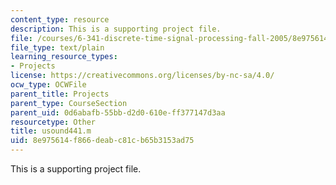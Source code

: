 ```yaml
---
content_type: resource
description: This is a supporting project file.
file: /courses/6-341-discrete-time-signal-processing-fall-2005/8e975614f866deabc81cb65b3153ad75_usound441.m
file_type: text/plain
learning_resource_types:
- Projects
license: https://creativecommons.org/licenses/by-nc-sa/4.0/
ocw_type: OCWFile
parent_title: Projects
parent_type: CourseSection
parent_uid: 0d6abafb-55bb-d2d0-610e-ff377147d3aa
resourcetype: Other
title: usound441.m
uid: 8e975614-f866-deab-c81c-b65b3153ad75
---
```

This is a supporting project file.
